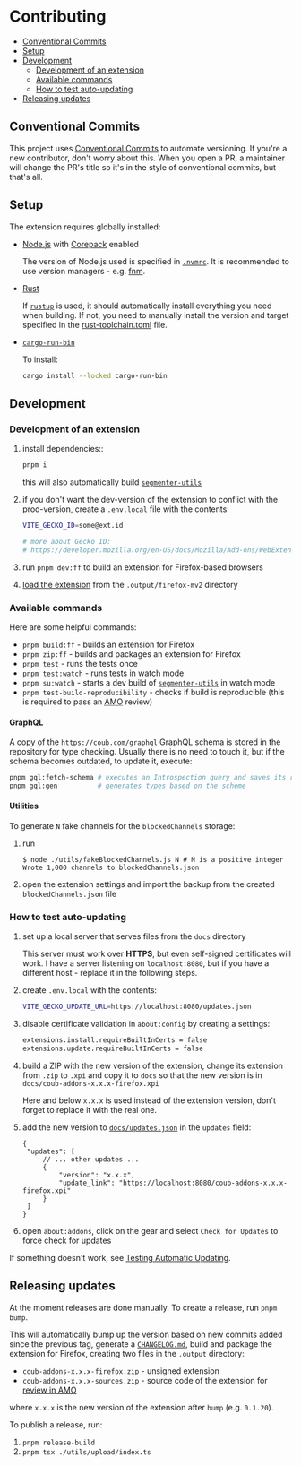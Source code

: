 # Contributing

- [Conventional Commits](#conventional-commits)
- [Setup](#setup)
- [Development](#development)
  - [Development of an extension](#development-of-an-extension)
  - [Available commands](#available-commands)
  - [How to test auto-updating](#how-to-test-auto-updating)
- [Releasing updates](#releasing-updates)

## Conventional Commits

This project uses [Conventional Commits](https://www.conventionalcommits.org/en) to automate versioning. If you're a new contributor, don't worry about this. When you open a PR, a maintainer will change the PR's title so it's in the style of conventional commits, but that's all.

## Setup

The extension requires globally installed:

- [Node.js][node.js] with [Corepack][corepack] enabled

  The version of Node.js used is specified in [`.nvmrc`](./.nvmrc). It is recommended to use version managers - e.g. [fnm][fnm].

- [Rust][rust]

  If [`rustup`][rustup] is used, it should automatically install everything you need when building. If not, you need to manually install the version and target specified in the [rust-toolchain.toml](./rust-toolchain.toml) file.

- [`cargo-run-bin`][cargo-run-bin]

  To install:
  ```sh
  cargo install --locked cargo-run-bin
  ```

## Development

### Development of an extension

1. install dependencies::

   ```sh
   pnpm i
   ```

   this will also automatically build [`segmenter-utils`][segmenter-utils]

2. if you don't want the dev-version of the extension to conflict with the prod-version, create a `.env.local` file with the contents:

   ```sh
   VITE_GECKO_ID=some@ext.id

   # more about Gecko ID:
   # https://developer.mozilla.org/en-US/docs/Mozilla/Add-ons/WebExtensions/manifest.json/browser_specific_settings#extension_id_format
   ```

3. run `pnpm dev:ff` to build an extension for Firefox-based browsers

4. [load the extension][firefox-temp-install] from the `.output/firefox-mv2` directory

### Available commands

Here are some helpful commands:

- `pnpm build:ff` - builds an extension for Firefox
- `pnpm zip:ff` - builds and packages an extension for Firefox
- `pnpm test` - runs the tests once
- `pnpm test:watch` - runs tests in watch mode
- `pnpm su:watch` - starts a dev build of [`segmenter-utils`][segmenter-utils] in watch mode
- `pnpm test-build-reproducibility` - checks if build is reproducible (this is required to pass an <abbr title="addons.mozilla.org">AMO</abbr> review)

#### GraphQL <!-- omit in toc -->

A copy of the `https://coub.com/graphql` GraphQL schema is stored in the repository for type checking. Usually there is no need to touch it, but if the schema becomes outdated, to update it, execute:

```sh
pnpm gql:fetch-schema # executes an Introspection query and saves its response
pnpm gql:gen          # generates types based on the scheme
```

#### Utilities <!-- omit in toc -->

To generate `N` fake channels for the `blockedChannels` storage:

1. run
   ```shell-session
   $ node ./utils/fakeBlockedChannels.js N # N is a positive integer
   Wrote 1,000 channels to blockedChannels.json
   ```
2. open the extension settings and import the backup from the created `blockedChannels.json` file

### How to test auto-updating

1. set up a local server that serves files from the `docs` directory

   This server must work over **HTTPS**, but even self-signed certificates will work. I have a server listening on `localhost:8080`, but if you have a different host - replace it in the following steps.

2. create `.env.local` with the contents:
   ```sh
   VITE_GECKO_UPDATE_URL=https://localhost:8080/updates.json
   ```

3. disable certificate validation in `about:config` by creating a settings:
   ```sh
   extensions.install.requireBuiltInCerts = false
   extensions.update.requireBuiltInCerts = false
   ```

4. build a ZIP with the new version of the extension, change its extension from `.zip` to `.xpi` and copy it to `docs` so that the new version is in `docs/coub-addons-x.x.x-firefox.xpi`

   Here and below `x.x.x` is used instead of the extension version, don't forget to replace it with the real one.

5. add the new version to [`docs/updates.json`](./docs/updates.json) in the `updates` field:
   ```jsonc
   {
   	"updates": [
   		// ... other updates ...
   		{
   			"version": "x.x.x",
   			"update_link": "https://localhost:8080/coub-addons-x.x.x-firefox.xpi"
   		}
   	]
   }
   ```

6. open `about:addons`, click on the gear and select `Check for Updates` to force check for updates

If something doesn't work, see [Testing Automatic Updating](https://extensionworkshop.com/documentation/manage/updating-your-extension/#testing-automatic-updating).

## Releasing updates

At the moment releases are done manually. To create a release, run `pnpm bump`.

This will automatically bump up the version based on new commits added since the previous tag, generate a [`CHANGELOG.md`](./CHANGELOG.md), build and package the extension for Firefox, creating two files in the `.output` directory:

- `coub-addons-x.x.x-firefox.zip` - unsigned extension
- `coub-addons-x.x.x-sources.zip` - source code of the extension for [review in <abbr title="addons.mozilla.org">AMO</abbr>](https://extensionworkshop.com/documentation/publish/source-code-submission/)

where `x.x.x` is the new version of the extension after `bump` (e.g. `0.1.20`).

To publish a release, run:

1. `pnpm release-build`
2. `pnpm tsx ./utils/upload/index.ts`

<!-- links -->

[node.js]: https://nodejs.org
[corepack]: https://github.com/nodejs/corepack
[fnm]: https://github.com/Schniz/fnm
[rust]: https://www.rust-lang.org
[rustup]: https://www.rust-lang.org/tools/install
[cargo-run-bin]: https://crates.io/crates/cargo-run-bin
[segmenter-utils]: ./packages/segmenter-utils/README.md
[firefox-temp-install]: https://extensionworkshop.com/documentation/develop/temporary-installation-in-firefox/
